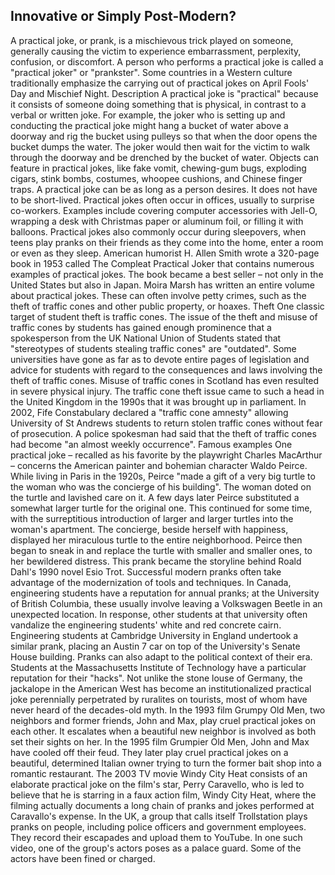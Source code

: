## Innovative or Simply Post-Modern?

A practical joke, or prank, is a mischievous trick played on someone, generally causing the victim to experience embarrassment, perplexity, confusion, or discomfort. A person who performs a practical joke is called a "practical joker" or "prankster".
Some countries in a Western culture traditionally emphasize the carrying out of practical jokes on April Fools' Day and Mischief Night.
Description 
A practical joke is "practical" because it consists of someone doing something that is physical, in contrast to a verbal or written joke. For example, the joker who is setting up and conducting the practical joke might hang a bucket of water above a doorway and rig the bucket using pulleys so that when the door opens the bucket dumps the water. The joker would then wait for the victim to walk through the doorway and be drenched by the bucket of water. Objects can feature in practical jokes, like fake vomit, chewing-gum bugs, exploding cigars, stink bombs, costumes, whoopee cushions, and Chinese finger traps. A practical joke can be as long as a person desires. It does not have to be short-lived.
Practical jokes often occur in offices, usually to surprise co-workers. Examples include covering computer accessories with Jell-O, wrapping a desk with Christmas paper or aluminum foil, or filling it with balloons. Practical jokes also commonly occur during sleepovers, when teens play pranks on their friends as they come into the home, enter a room or even as they sleep.
American humorist H. Allen Smith wrote a 320-page book in 1953 called The Compleat Practical Joker that contains numerous examples of practical jokes. The book became a best seller – not only in the United States but also in Japan.
Moira Marsh has written an entire volume about practical jokes. These can often involve petty crimes, such as the theft of traffic cones and other public property, or hoaxes.
Theft 
One classic target of student theft is traffic cones. The issue of the theft and misuse of traffic cones by students has gained enough prominence that a spokesperson from the UK National Union of Students stated that "stereotypes of students stealing traffic cones" are "outdated".
Some universities have gone as far as to devote entire pages of legislation and advice for students with regard to the consequences and laws involving the theft of traffic cones. Misuse of traffic cones in Scotland has even resulted in severe physical injury.
The traffic cone theft issue came to such a head in the United Kingdom in the 1990s that it was brought up in parliament.
In 2002, Fife Constabulary declared a "traffic cone amnesty" allowing University of St Andrews students to return stolen traffic cones without fear of prosecution. A police spokesman had said that the theft of traffic cones had become "an almost weekly occurrence".
Famous examples 
One practical joke – recalled as his favorite by the playwright Charles MacArthur – concerns the American painter and bohemian character Waldo Peirce. While living in Paris in the 1920s, Peirce "made a gift of a very big turtle to the woman who was the concierge of his building". The woman doted on the turtle and lavished care on it. A few days later Peirce substituted a somewhat larger turtle for the original one. This continued for some time, with the surreptitious introduction of larger and larger turtles into the woman's apartment. The concierge, beside herself with happiness, displayed her miraculous turtle to the entire neighborhood. Peirce then began to sneak in and replace the turtle with smaller and smaller ones, to her bewildered distress. This prank became the storyline behind Roald Dahl's 1990 novel Esio Trot.
Successful modern pranks often take advantage of the modernization of tools and techniques. In Canada, engineering students have a reputation for annual pranks; at the University of British Columbia, these usually involve leaving a Volkswagen Beetle in an unexpected location. In response, other students at that university often vandalize the engineering students' white and red concrete cairn. Engineering students at Cambridge University in England undertook a similar prank, placing an Austin 7 car on top of the University's Senate House building. Pranks can also adapt to the political context of their era. Students at the Massachusetts Institute of Technology have a particular reputation for their "hacks".
Not unlike the stone louse of Germany, the jackalope in the American West has become an institutionalized practical joke perennially perpetrated by ruralites on tourists, most of whom have never heard of the decades-old myth.
In the 1993 film Grumpy Old Men, two neighbors and former friends, John and Max, play cruel practical jokes on each other. It escalates when a beautiful new neighbor is involved as both set their sights on her.
In the 1995 film Grumpier Old Men, John and Max have cooled off their feud. They later play cruel practical jokes on a beautiful, determined Italian owner trying to turn the former bait shop into a romantic restaurant.
The 2003 TV movie Windy City Heat consists of an elaborate practical joke on the film's star, Perry Caravello, who is led to believe that he is starring in a faux action film, Windy City Heat, where the filming actually documents a long chain of pranks and jokes performed at Caravallo's expense.
In the UK, a group that calls itself Trollstation plays pranks on people, including police officers and government employees. They record their escapades and upload them to YouTube. In one such video, one of the group's actors poses as a palace guard. Some of the actors have been fined or charged.